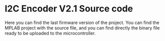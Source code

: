 # I2C Encoder V2.1 Source code

Here you can find the last firmware version of the project.
You can find the MPLAB project with the source file, and you can find directly the binary file ready to be uploaded to the microcontroller.
